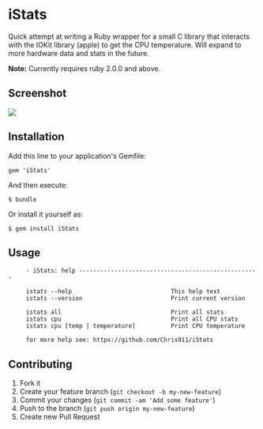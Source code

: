 iStats
======

Quick attempt at writing a Ruby wrapper for a small C library that interacts with the IOKit library (apple) to get the CPU temperature. Will expand to more hardware data and stats in the future. 

__Note:__ Currently requires ruby 2.0.0 and above. 

## Screenshot
![](http://i.imgur.com/ht2NZCL.gif)

## Installation

Add this line to your application's Gemfile:

    gem 'iStats'

And then execute:

    $ bundle

Or install it yourself as:

    $ gem install iStats

## Usage

```
     - iStats: help ---------------------------------------------------

     istats --help                            This help text
     istats --version                         Print current version

     istats all                               Print all stats
     istats cpu                               Print all CPU stats
     istats cpu [temp | temperature]          Print CPU temperature

     for more help see: https://github.com/Chris911/iStats
```

## Contributing

1. Fork it
2. Create your feature branch (`git checkout -b my-new-feature`)
3. Commit your changes (`git commit -am 'Add some feature'`)
4. Push to the branch (`git push origin my-new-feature`)
5. Create new Pull Request
